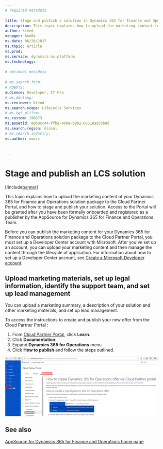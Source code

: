 ```yaml
---
# required metadata

title: Stage and publish a solution in Dynamics 365 for Finance and Operations
description: This topic explains how to upload the marketing content for your LCS solution package to the Azure Publishing Portal, and how to stage and publish your solution.
author: kfend
manager: AnnBe
ms.date: 06/20/2017
ms.topic: article
ms.prod: 
ms.service: dynamics-ax-platform
ms.technology: 

# optional metadata

# ms.search.form: 
# ROBOTS: 
audience: Developer, IT Pro
# ms.devlang: 
ms.reviewer: kfend
ms.search.scope: Lifecycle Services
# ms.tgt_pltfrm: 
ms.custom: 196873
ms.assetid: 80b0cc44-ffbe-400e-b902-60518a930b0d
ms.search.region: Global
# ms.search.industry: 
ms.author: omarc


---
```


# Stage and publish an LCS solution

[!include[banner](../includes/banner.md)]


This topic explains how to upload the marketing content of your Dynamics 365 for Finance and Operations solution package to the Cloud Partner Portal, and how to stage and publish your solution. Access to the Portal will be granted after you have been formally onboarded and registered as a publisher by the AppSource for Dynamics 365 for Finance and Operations Team. 

Before you can publish the marketing content for your Dynamics 365 for Finance and Operations solution package to the Cloud Partner Portal, you must set up a Developer Center account with Microsoft. After you've set up an account, you can upload your marketing content and then manage the content through the lifecycle of application. For information about how to set up a Developer Center account, see [Create a Microsoft Developer account](https://azure.microsoft.com/en-us/documentation/articles/marketplace-publishing-accounts-creation-registration/).

## Upload marketing materials, set up legal information, identify the support team, and set up lead management
You can upload a marketing summary, a description of your solution and other marketing materials, and set up lead management.

To access the instructions to create and publish your new offer from the Cloud Partner Portal :

1. From [Cloud Partner Portal](https://cloudpartner.azure.com), click **Learn**.
2. Click **Documentation**.
3. Expand **Dynamics 365 for Operations** menu.
4. Click **How to publish** and follow the steps outlined.

[![How to publish](./media/CPP_HowtoPublish.png)](./media/CPP_HowtoPublish.png)

See also
--------

[AppSource for Dynamics 365 for Finance and Operations home page](lcs-solutions-app-source.md)
